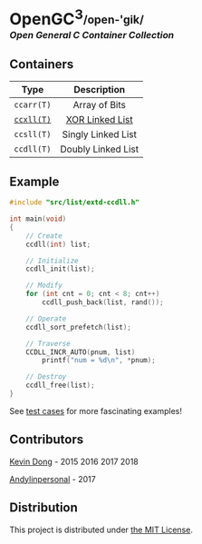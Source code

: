 # OpenGC<sup>3</sup><sub><sup>/open-'gik/</sup></sub></br><i><sup><sub><sup>Open General C Container Collection</sup></sub></sup></i>

## Containers

|  Type                            |  Description                          |
|----------------------------------|:-------------------------------------:|
|  `ccarr(T)`                      |  Array of Bits                        |
| [`ccxll(T)`](doc/ccxll-call.pdf) | [XOR Linked List](doc/ccxll-list.pdf) |
|  `ccsll(T)`                      |  Singly Linked List                   |
|  `ccdll(T)`                      |  Doubly Linked List                   |

## Example

```c
#include "src/list/extd-ccdll.h"

int main(void)
{
    // Create
    ccdll(int) list;

    // Initialize
    ccdll_init(list);

    // Modify
    for (int cnt = 0; cnt < 8; cnt++)
        ccdll_push_back(list, rand());

    // Operate
    ccdll_sort_prefetch(list);

    // Traverse
    CCDLL_INCR_AUTO(pnum, list)
        printf("num = %d\n", *pnum);

    // Destroy
    ccdll_free(list);
}
```

See [test cases](test) for more fascinating examples!

## Contributors

[Kevin Dong](mailto:kevin.dong.nai.jia@gmail.com) - 2015 2016 2017 2018

[Andylinpersonal](mailto:andylinpersonal@gmail.com) - 2017

## Distribution

This project is distributed under [the MIT License](LICENSE).



